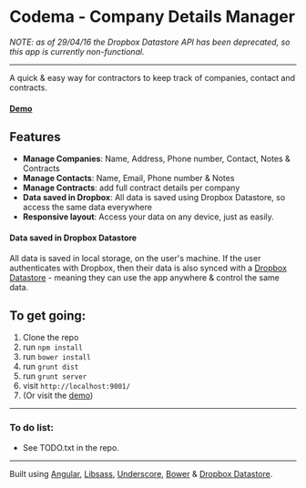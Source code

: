 # Codema - Company Details Manager

_NOTE: as of 29/04/16 the Dropbox Datastore API has been deprecated, so this app is currently non-functional._

------------

A quick & easy way for contractors to keep track of companies, contact and contracts.

#### [Demo](https://twinraven.github.io/codema/dist/)

## Features

* **Manage Companies**: Name, Address, Phone number, Contact, Notes & Contracts
* **Manage Contacts**: Name, Email, Phone number & Notes
* **Manage Contracts**: add full contract details per company
* **Data saved in Dropbox**: All data is saved using Dropbox Datastore, so access the same data everywhere
* **Responsive layout**: Access your data on any device, just as easily.

#### Data saved in Dropbox Datastore

All data is saved in local storage, on the user's machine. If the user authenticates with Dropbox, then their data is also synced with a [Dropbox Datastore](https://www.dropbox.com/developers/datastore) - meaning they can use the app anywhere & control the same data.

## To get going:

1. Clone the repo
2. run `npm install`
3. run `bower install`
4. run `grunt dist`
5. run `grunt server`
6. visit `http://localhost:9001/`
7. (Or visit the [demo](https://twinraven.github.io/codema/dist/))

-----

### To do list:

* See TODO.txt in the repo.

-----

Built using [Angular](https://github.com/angular/angular.js), [Libsass](https://github.com/sass/libsass), [Underscore](https://github.com/jashkenas/underscore), [Bower](https://github.com/bower/bower) & [Dropbox Datastore](https://www.dropbox.com/developers/datastore).
